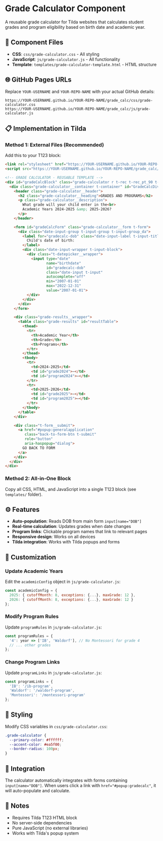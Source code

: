# Grade Calculator Component

A reusable grade calculator for Tilda websites that calculates student grades and program eligibility based on birth date and academic year.

## 📁 Component Files

- **CSS**: `css/grade-calculator.css` - All styling
- **JavaScript**: `js/grade-calculator.js` - All functionality  
- **Template**: `templates/grade-calculator-template.html` - HTML structure

## 🌐 GitHub Pages URLs

Replace `YOUR-USERNAME` and `YOUR-REPO-NAME` with your actual GitHub details:

```
https://YOUR-USERNAME.github.io/YOUR-REPO-NAME/grade_calc/css/grade-calculator.css
https://YOUR-USERNAME.github.io/YOUR-REPO-NAME/grade_calc/js/grade-calculator.js
```

## 📋 Implementation in Tilda

### Method 1: External Files (Recommended)

Add this to your T123 block:

```html
<link rel="stylesheet" href="https://YOUR-USERNAME.github.io/YOUR-REPO-NAME/grade_calc/css/grade-calculator.css">
<script src="https://YOUR-USERNAME.github.io/YOUR-REPO-NAME/grade_calc/js/grade-calculator.js"></script>

<!-- GRADE CALCULATOR - REUSABLE TEMPLATE -->
<div id="gradeCalcBlock" class="grade-calculator r t-rec t-rec_pt_90 t-rec_pb_90">
  <div class="grade-calculator__container t-container" id="GradeCalcDiv">
    <header class="grade-calculator__header">
      <h2 class="grade-calculator__heading">GRADES AND PROGRAMS</h2>
      <p class="grade-calculator__description">
        What grade will your child enter in the<br>
        Academic Years 2024-2025 &amp; 2025-2026?
      </p>
    </header>

    <form id="gradeCalcForm" class="grade-calculator__form t-form">
      <div class="date-input-group t-input-group t-input-group_da">
        <label for="gradecalc-dob" class="date-input-label t-input-title t-descr t-descr_md">
          Child's date of birth:
        </label>
        <div class="date-input-wrapper t-input-block">
          <div class="t-datepicker__wrapper">
            <input type="date"
                   name="birthdate"
                   id="gradecalc-dob"
                   class="date-input t-input"
                   autocomplete="off"
                   min="2007-01-01"
                   max="2022-12-31"
                   value="2007-01-01">
          </div>
        </div>
      </div>
    </form>

    <div class="grade-results__wrapper">
      <table class="grade-results" id="resultTable">
        <thead>
          <tr>
            <th>Academic Year</th>
            <th>Grade</th>
            <th>Programs</th>
          </tr>
        </thead>
        <tbody>
          <tr>
            <td>2024-2025</td>
            <td id="grade2024">—</td>
            <td id="program2024">—</td>
          </tr>
          <tr>
            <td>2025-2026</td>
            <td id="grade2025">—</td>
            <td id="program2025">—</td>
          </tr>
        </tbody>
      </table>
    </div>

    <div class="t-form__submit">
      <a href="#popup:generalapplication" 
         class="back-to-form-btn t-submit"
         role="button" 
         aria-haspopup="dialog">
        GO BACK TO FORM
      </a>
    </div>
  </div>
</div>
```

### Method 2: All-in-One Block

Copy all CSS, HTML, and JavaScript into a single T123 block (see `templates/` folder).

## ⚙️ Features

- **Auto-population**: Reads DOB from main form `input[name="DOB"]`
- **Real-time calculation**: Updates grades when date changes
- **Program links**: Clickable program names that link to relevant pages
- **Responsive design**: Works on all devices
- **Tilda integration**: Works with Tilda popups and forms

## 🔧 Customization

### Update Academic Years

Edit the `academicConfig` object in `js/grade-calculator.js`:

```javascript
const academicConfig = {
  2025: { cutoffMonth: 8, exceptions: {...}, maxGrade: 12 },
  2026: { cutoffMonth: 8, exceptions: {...}, maxGrade: 12 }
};
```

### Modify Program Rules

Update `programRules` in `js/grade-calculator.js`:

```javascript
const programRules = {
  '4': year => ['IB', 'Waldorf'], // No Montessori for grade 4
  // ... other grades
};
```

### Change Program Links

Update `programLinks` in `js/grade-calculator.js`:

```javascript
const programLinks = {
  'IB': '/ib-program',
  'Waldorf': '/waldorf-program',
  'Montessori': '/montessori-program'
};
```

## 🎨 Styling

Modify CSS variables in `css/grade-calculator.css`:

```css
.grade-calculator {
  --primary-color: #ffffff;
  --accent-color: #ea5f00;
  --border-radius: 100px;
}
```

## 🔗 Integration

The calculator automatically integrates with forms containing `input[name="DOB"]`. When users click a link with `href="#popup:gradecalc"`, it will auto-populate and calculate.

## 📝 Notes

- Requires Tilda T123 HTML block
- No server-side dependencies
- Pure JavaScript (no external libraries)
- Works with Tilda's popup system 